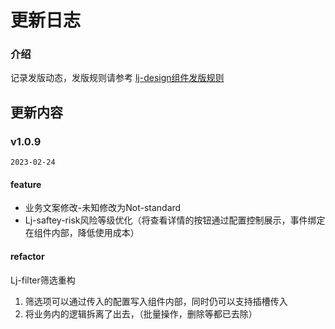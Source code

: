 # 更新日志

### 介绍

记录发版动态，发版规则请参考 [lj-design组件发版规则](https://lengjingqicai.feishu.cn/docs/doccnbpAF9S5kkG3GU4YeJKx6Kh)


## 更新内容

### v1.0.9
`2023-02-24`
#### feature
- 业务文案修改-未知修改为Not-standard
- Lj-saftey-risk风险等级优化（将查看详情的按钮通过配置控制展示，事件绑定在组件内部，降低使用成本）
#### refactor
Lj-filter筛选重构
  1. 筛选项可以通过传入的配置写入组件内部，同时仍可以支持插槽传入
  2. 将业务内的逻辑拆离了出去，（批量操作，删除等都已去除） 
